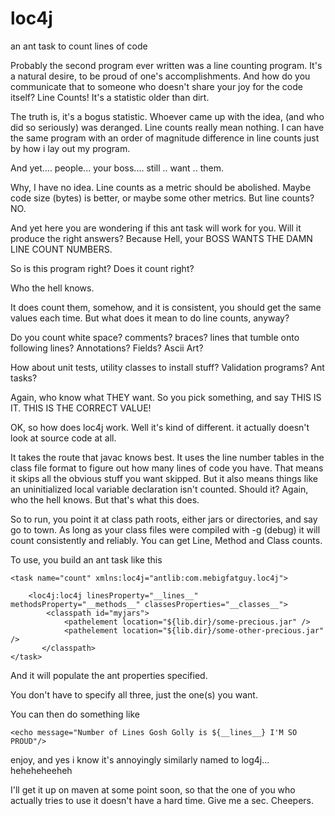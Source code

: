 # loc4j
an ant task to count lines of code

Probably the second program ever written was a line counting program. It's a natural desire, to be proud of one's accomplishments.
And how do you communicate that to someone who doesn't share your joy for the code itself? Line Counts! It's a statistic older
than dirt.

The truth is, it's a bogus statistic. Whoever came up with the idea, (and who did so seriously) was deranged. Line counts really
mean nothing. I can have the same program with an order of magnitude difference in line counts just by how i lay out my program.

And yet.... people... your boss.... still .. want .. them.

Why, I have no idea. Line counts as a metric should be abolished. Maybe code size (bytes) is better, or maybe some other metrics. But
line counts? NO.

And yet here you are wondering if this ant task will work for you. Will it produce the right answers? Because Hell, your BOSS WANTS THE DAMN LINE COUNT NUMBERS.

So is this program right? Does it count right? 

Who the hell knows. 

It does count them, somehow, and it is consistent, you should get the same values each time. But what does it mean to do line counts, anyway?

Do you count white space? comments? braces? lines that tumble onto following lines? Annotations? Fields? Ascii Art? 

How about unit tests, utility classes to install stuff? Validation programs? Ant tasks?

Again, who know what THEY want. So you pick something, and say THIS IS IT. THIS IS THE CORRECT VALUE!


OK, so how does loc4j work. Well it's kind of different. it actually doesn't look at source code at all.

It takes the route that javac knows best. It uses the line number tables in the class file format to figure out how many 
lines of code you have. That means it skips all the obvious stuff you want skipped. But it also means things like an 
uninitialized local variable declaration isn't counted. Should it? Again, who the hell knows. But that's what this does.

So to run, you point it at class path roots, either jars or directories, and say go to town. As long as your class files 
were compiled with -g (debug) it will count consistently and reliably. You can get Line, Method and Class counts.

To use, you build an ant task like this

    <task name="count" xmlns:loc4j="antlib:com.mebigfatguy.loc4j">
    
        <loc4j:loc4j linesProperty="__lines__" methodsProperty="__methods__" classesProperties="__classes__">
			<classpath id="myjars">
				<pathelement location="${lib.dir}/some-precious.jar" />
				<pathelement location="${lib.dir}/some-other-precious.jar" />
           </classpath>
    </task>

And it will populate the ant properties specified.

You don't have to specify all three, just the one(s) you want.

You can then do something like

    <echo message="Number of Lines Gosh Golly is ${__lines__} I'M SO PROUD"/>

enjoy, and yes i know it's annoyingly similarly named to log4j... heheheheeheh

I'll get it up on maven at some point soon, so that the one of you who actually tries to use it doesn't have a hard time.
Give me a sec. Cheepers.
